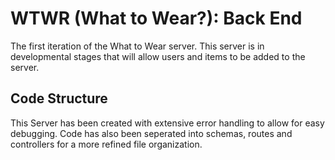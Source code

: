 # WTWR (What to Wear?): Back End

The first iteration of the What to Wear server. This server is in developmental stages that will allow users and items to be added to the server.

## Code Structure

This Server has been created with extensive error handling to allow for easy debugging. Code has also been seperated into schemas, routes and controllers for a more refined file organization.

<!-- ### Testing
Before committing your code, make sure you edit the file `sprint.txt` in the root folder. The file `sprint.txt` should contain the number of the sprint you're currently working on. For ex. 12 -->
